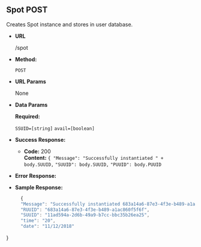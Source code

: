 **Spot POST**
----
  Creates Spot instance and stores in user database.

* **URL**

  /spot

* **Method:**

  `POST`
  
*  **URL Params**

    None    
   

* **Data Params**

  **Required:**
 
   `SSUID=[string]`
   `avail=[boolean]`
   

* **Success Response:**

  * **Code:** 200 <br />
    **Content:** `{ "Message": "Successfully instantiated " + body.SUUID,`
    `"SUUID": body.SUUID,`
    `"PUUID": body.PUUID`
 
* **Error Response:**


* **Sample Response:**

  ```javascript
    {
    "Message": "Successfully instantiated 683a14a6-87e3-4f3e-b489-a1ac860f5f6f",
    "RUUID": "683a14a6-87e3-4f3e-b489-a1ac860f5f6f",
    "SUUID": "11ad594a-2d6b-49a9-b7cc-bbc35b26ea25",
    "time": "20",
    "date": "11/12/2018"
}
  ```